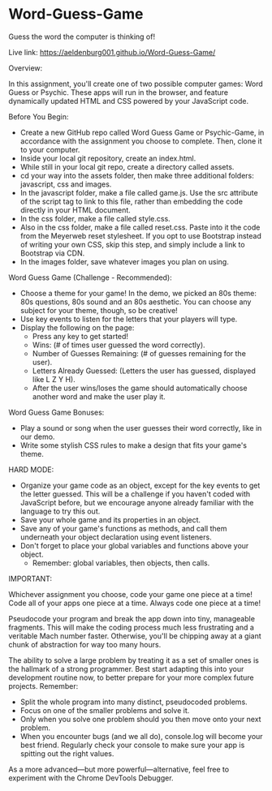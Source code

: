 # Word-Guess-Game

Guess the word the computer is thinking of!

Live link: https://aeldenburg001.github.io/Word-Guess-Game/

Overview:

In this assignment, you'll create one of two possible computer games: Word Guess or Psychic. These apps will run in the browser, and feature dynamically updated HTML and CSS powered by your JavaScript code.

Before You Begin:

* Create a new GitHub repo called Word Guess Game or Psychic-Game, in accordance with the assignment you choose to complete. Then, clone it to your computer.
* Inside your local git repository, create an index.html.
* While still in your local git repo, create a directory called assets.
* cd your way into the assets folder, then make three additional folders: javascript, css and images.
* In the javascript folder, make a file called game.js. Use the src attribute of the script tag to link to this file, rather than embedding the code directly in your HTML document.
* In the css folder, make a file called style.css.
* Also in the css folder, make a file called reset.css. Paste into it the code from the Meyerweb reset stylesheet. If you opt to use Bootstrap instead of writing your own CSS, skip this step, and simply include a link to Bootstrap via CDN.
* In the images folder, save whatever images you plan on using.

Word Guess Game (Challenge - Recommended):

* Choose a theme for your game! In the demo, we picked an 80s theme: 80s questions, 80s sound and an 80s aesthetic. You can choose any subject for your theme, though, so be creative!
* Use key events to listen for the letters that your players will type.
* Display the following on the page:
  * Press any key to get started!
  * Wins: (# of times user guessed the word correctly).
  * Number of Guesses Remaining: (# of guesses remaining for the user).
  * Letters Already Guessed: (Letters the user has guessed, displayed like L Z Y H).
  * After the user wins/loses the game should automatically choose another word and make the user play it.

Word Guess Game Bonuses:

* Play a sound or song when the user guesses their word correctly, like in our demo.
* Write some stylish CSS rules to make a design that fits your game's theme.

HARD MODE:

* Organize your game code as an object, except for the key events to get the letter guessed. This will be a challenge if you haven't coded with JavaScript before, but we encourage anyone already familiar with the language to try this out.
* Save your whole game and its properties in an object.
* Save any of your game's functions as methods, and call them underneath your object declaration using event listeners.
* Don't forget to place your global variables and functions above your object.
  * Remember: global variables, then objects, then calls.

IMPORTANT:

Whichever assignment you choose, code your game one piece at a time! Code all of your apps one piece at a time. Always code one piece at a time!

Pseudocode your program and break the app down into tiny, manageable fragments. This will make the coding process much less frustrating and a veritable Mach number faster. Otherwise, you'll be chipping away at a giant chunk of abstraction for way too many hours.

The ability to solve a large problem by treating it as a set of smaller ones is the hallmark of a strong programmer. Best start adapting this into your development routine now, to better prepare for your more complex future projects. Remember:
* Split the whole program into many distinct, pseudocoded problems.
* Focus on one of the smaller problems and solve it.
* Only when you solve one problem should you then move onto your next problem.
* When you encounter bugs (and we all do), console.log will become your best friend. Regularly check your console to make sure your app is spitting out the right values.

As a more advanced—but more powerful—alternative, feel free to experiment with the Chrome DevTools Debugger.
